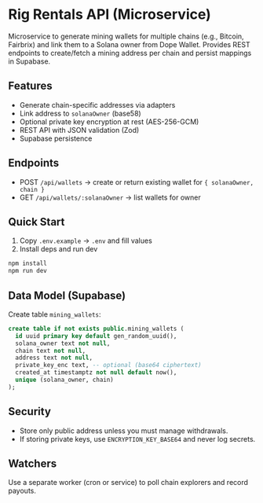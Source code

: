# Rig Rentals API (Microservice)

Microservice to generate mining wallets for multiple chains (e.g., Bitcoin, Fairbrix) and link them to a Solana owner from Dope Wallet. Provides REST endpoints to create/fetch a mining address per chain and persist mappings in Supabase.

## Features
- Generate chain-specific addresses via adapters
- Link address to `solanaOwner` (base58)
- Optional private key encryption at rest (AES-256-GCM)
- REST API with JSON validation (Zod)
- Supabase persistence

## Endpoints
- POST `/api/wallets` → create or return existing wallet for `{ solanaOwner, chain }`
- GET `/api/wallets/:solanaOwner` → list wallets for owner

## Quick Start
1. Copy `.env.example` → `.env` and fill values
2. Install deps and run dev

```bash
npm install
npm run dev
```

## Data Model (Supabase)
Create table `mining_wallets`:

```sql
create table if not exists public.mining_wallets (
  id uuid primary key default gen_random_uuid(),
  solana_owner text not null,
  chain text not null,
  address text not null,
  private_key_enc text, -- optional (base64 ciphertext)
  created_at timestamptz not null default now(),
  unique (solana_owner, chain)
);
```

## Security
- Store only public address unless you must manage withdrawals.
- If storing private keys, use `ENCRYPTION_KEY_BASE64` and never log secrets.

## Watchers
Use a separate worker (cron or service) to poll chain explorers and record payouts.
